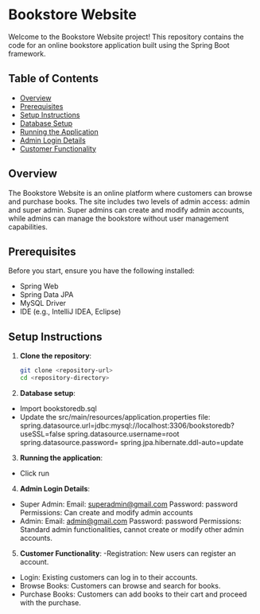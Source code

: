 # Bookstore Website

Welcome to the Bookstore Website project! This repository contains the code for an online bookstore application built using the Spring Boot framework.

## Table of Contents

- [Overview](#overview)
- [Prerequisites](#prerequisites)
- [Setup Instructions](#setup-instructions)
- [Database Setup](#database-setup)
- [Running the Application](#running-the-application)
- [Admin Login Details](#admin-login-details)
- [Customer Functionality](#customer-functionality)

## Overview

The Bookstore Website is an online platform where customers can browse and purchase books. The site includes two levels of admin access: admin and super admin. Super admins can create and modify admin accounts, while admins can manage the bookstore without user management capabilities.

## Prerequisites

Before you start, ensure you have the following installed:

- Spring Web
- Spring Data JPA
- MySQL Driver
- IDE (e.g., IntelliJ IDEA, Eclipse)

## Setup Instructions

1. **Clone the repository**:
   ```bash
   git clone <repository-url>
   cd <repository-directory>

2. **Database setup**:
   
- Import bookstoredb.sql
- Update the src/main/resources/application.properties file:
  spring.datasource.url=jdbc:mysql://localhost:3306/bookstoredb?useSSL=false
  spring.datasource.username=root
  spring.datasource.password=
  spring.jpa.hibernate.ddl-auto=update
3. **Running the application**:
  - Click run

4. **Admin Login Details**:
  -  Super Admin:
    Email: superadmin@gmail.com
    Password: password
    Permissions: Can create and modify admin accounts
 -  Admin:
    Email: admin@gmail.com
    Password: password
    Permissions: Standard admin functionalities, cannot create or modify other admin accounts.
5. **Customer Functionality**:
  -Registration: New users can register an account.
  - Login: Existing customers can log in to their accounts.
  - Browse Books: Customers can browse and search for books.
  - Purchase Books: Customers can add books to their cart and proceed with the purchase.
